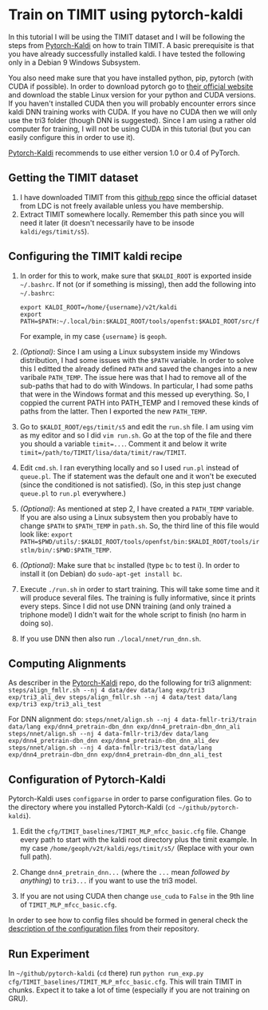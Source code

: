 # Train on TIMIT using pytorch-kaldi

In this tutorial I will be using the TIMIT dataset and I will be following the steps from [Pytorch-Kaldi](https://github.com/mravanelli/pytorch-kaldi) on how to train TIMIT. A basic prerequisite is that you have already successfully installed kaldi. I have tested the following only in a Debian 9 Windows Subsystem. 

You also need make sure that you have installed python, pip, pytorch (with CUDA if possible). In order to download pytorch go to [their official website](https://pytorch.org/get-started/locally/) and download the stable Linux version for your python and CUDA versions. If you haven't installed CUDA then you will probably encounter errors since kaldi DNN training works with CUDA. If you have no CUDA then we will only use the tri3 folder (though DNN is suggested). Since I am using a rather old computer for training, I will not be using CUDA in this tutorial (but you can easily configure this in order to use it). 

[Pytorch-Kaldi](https://github.com/mravanelli/pytorch-kaldi) recommends to use either version 1.0 or 0.4 of PyTorch.

## Getting the TIMIT dataset

1. I have downloaded TIMIT from this [github repo](https://github.com/philipperemy/timit) since the official dataset from LDC is not freely available unless you have membership. 
2. Extract TIMIT somewhere locally. Remember this path since you will need it later (it doesn't necessarily have to be insode `kaldi/egs/timit/s5`).

## Configuring the TIMIT kaldi recipe

1. In order for this to work, make sure that `$KALDI_ROOT` is exported inside `~/.bashrc`. If not (or if something is missing), then add the following into `~/.bashrc`: 
    ```
    export KALDI_ROOT=/home/{username}/v2t/kaldi
    export PATH=$PATH:~/.local/bin:$KALDI_ROOT/tools/openfst:$KALDI_ROOT/src/featbin:$KALDI_ROOT/src/gmmbin:$KALDI_ROOT/src/bin:$KALDI_ROOT//src/nnetbin
    ```
    
    For example, in my case `{username}` is `geoph`.

2. *(Optional)*: Since I am using a Linux subsystem inside my Windows distribution, I had some issues with the `$PATH` variable. In order to solve this I editted the already defined `PATH` and saved the changes into a new varibale `PATH_TEMP`. The issue here was that I had to remove all of the sub-paths that had to do with Windows. In particular, I had some paths that were in the Windows format and this messed up everything. So, I coppied the current PATH into PATH_TEMP and I removed these kinds of paths from the latter. Then I exported the new `PATH_TEMP`.

3. Go to `$KALDI_ROOT/egs/timit/s5` and edit the `run.sh` file. I am using vim as my editor and so I did `vim run.sh`. Go at the top of the file and there you should a variable `timit=...`. Comment it and below it write `timit=/path/to/TIMIT/lisa/data/timit/raw/TIMIT`.

4. Edit `cmd.sh`. I ran everything locally and so I used `run.pl` instead of `queue.pl`. The if statement was the default one and it won't be executed (since the conditioned is not satisfied). (So, in this step just change `queue.pl` to `run.pl` everywhere.)

5. *(Optional)*: As mentioned at step 2, I have created a `PATH_TEMP` variable. If you are also using a Linux subsystem then you probably have to change `$PATH` to `$PATH_TEMP` in `path.sh`. So, the third line of this file would look like: `export PATH=$PWD/utils/:$KALDI_ROOT/tools/openfst/bin:$KALDI_ROOT/tools/irstlm/bin/:$PWD:$PATH_TEMP`.

6. *(Optional)*: Make sure that `bc` installed (type `bc` to test i). In order to install it (on Debian) do `sudo-apt-get install bc`.

7. Execute `./run.sh` in order to start training. This will take some time and it will produce several files. The training is fully informative, since it prints every steps. Since I did not use DNN training (and only trained a triphone model) I didn't wait for the whole script to finish (no harm in doing so). 

8. If you use DNN then also run `./local/nnet/run_dnn.sh`.

## Computing Alignments

As describer in the [Pytorch-Kaldi](https://github.com/mravanelli/pytorch-kaldi#timit-tutorial) repo, do the following for tri3 alignment:
    ```
    steps/align_fmllr.sh --nj 4 data/dev data/lang exp/tri3 exp/tri3_ali_dev
    steps/align_fmllr.sh --nj 4 data/test data/lang exp/tri3 exp/tri3_ali_test
    ```

For DNN alignment do:
    ```
    steps/nnet/align.sh --nj 4 data-fmllr-tri3/train data/lang exp/dnn4_pretrain-dbn_dnn exp/dnn4_pretrain-dbn_dnn_ali
    steps/nnet/align.sh --nj 4 data-fmllr-tri3/dev data/lang exp/dnn4_pretrain-dbn_dnn exp/dnn4_pretrain-dbn_dnn_ali_dev
    steps/nnet/align.sh --nj 4 data-fmllr-tri3/test data/lang exp/dnn4_pretrain-dbn_dnn exp/dnn4_pretrain-dbn_dnn_ali_test
    ```

## Configuration of Pytorch-Kaldi

Pytorch-Kaldi uses `configparse` in order to parse configuration files. Go to the directory where you installed Pytorch-Kaldi (`cd ~/github/pytorch-kaldi`). 

1. Edit the `cfg/TIMIT_baselines/TIMIT_MLP_mfcc_basic.cfg` file. Change every path to start with the kaldi root directory plus the timit example. In my case `/home/geoph/v2t/kaldi/egs/timit/s5/` (Replace with your own full path). 

2. Change `dnn4_pretrain_dnn...` (where the `...` mean *followed by anything*) to `tri3...` if you want to use the tri3 model.

3. If you are not using CUDA then change `use_cuda` to `False` in the 9th line of `TIMIT_MLP_mfcc_basic.cfg`.

In order to see how to config files should be formed in general check the [description of the configuration files](https://github.com/mravanelli/pytorch-kaldi#description-of-the-configuration-files) from their repository.

## Run Experiment

In `~/github/pytorch-kaldi` (`cd` there) run `python run_exp.py cfg/TIMIT_baselines/TIMIT_MLP_mfcc_basic.cfg`. This will train TIMIT in chunks. Expect it to take a lot of time (especially if you are not training on GRU).
